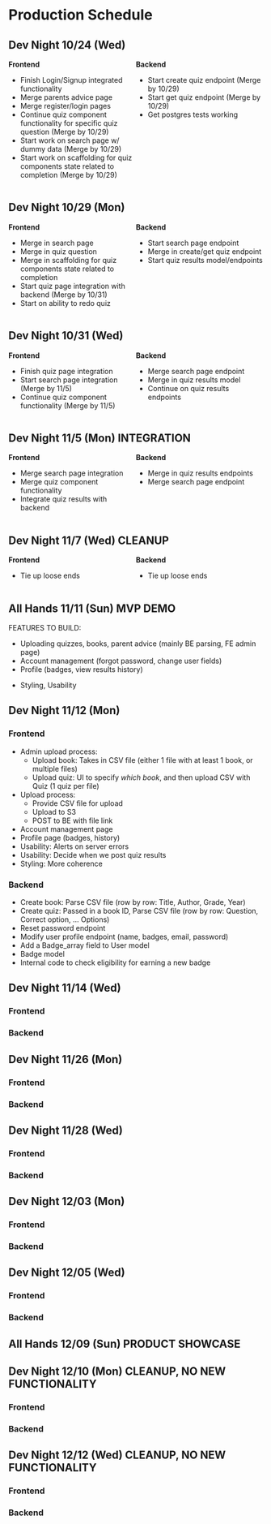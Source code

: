 # Production Schedule

## Dev Night 10/24 (Wed)

<div style="display: flex;">
<div style="flex: 1;">
<b>Frontend</b>
<ul>
<li>Finish Login/Signup integrated functionality</li>
<li>Merge parents advice page</li>
<li>Merge register/login pages</li>
<li>Continue quiz component functionality for specific quiz question (Merge by 10/29)</li>
<li>Start work on search page w/ dummy data (Merge by 10/29)</li>
<li>Start work on scaffolding for quiz components state related to completion (Merge by 10/29)</li>
</ul>
</div>
<div style="flex: 1;">
<b>Backend</b>
<ul>
<li>Start create quiz endpoint (Merge by 10/29)</li>
<li>Start get quiz endpoint (Merge by 10/29)</li>
<li>Get postgres tests working</li>
</ul>
</div>
</div>

## Dev Night 10/29 (Mon)

<div style="display: flex;">
<div style="flex: 1;">
<b>Frontend</b>
<ul>
<li>Merge in search page</li>
<li>Merge in quiz question</li>
<li>Merge in scaffolding for quiz components state related to completion</li>
<li>Start quiz page integration with backend (Merge by 10/31)</li>
<li>Start on ability to redo quiz</li>
</ul>
</div>
<div style="flex: 1;">
<b>Backend</b>
<ul>
<li>Start search page endpoint</li>
<li>Merge in create/get quiz endpoint</li>
<li>Start quiz results model/endpoints</li>
</ul>
</div>
</div>

## Dev Night 10/31 (Wed)

<div style="display: flex;">
<div style="flex: 1;">
<b>Frontend</b>
<ul>
<li>Finish quiz page integration</li>
<li>Start search page integration (Merge by 11/5)</li>
<li>Continue quiz component functionality (Merge by 11/5)</li>
</ul>
</div>
<div style="flex: 1;">
<b>Backend</b>
<ul>
<li>Merge search page endpoint</li>
<li>Merge in quiz results model</li>
<li>Continue on quiz results endpoints</li>
</ul>
</div>
</div>

## Dev Night 11/5 (Mon) INTEGRATION

<div style="display: flex;">
<div style="flex: 1;">
<b>Frontend</b>
<ul>
<li>Merge search page integration</li>
<li>Merge quiz component functionality</li>
<li>Integrate quiz results with backend</li>
</ul>
</div>
<div style="flex: 1;">
<b>Backend</b>
<ul>
<li>Merge in quiz results endpoints</li>
<li>Merge search page endpoint</li>
</ul>
</div>
</div>

## Dev Night 11/7 (Wed) CLEANUP

<div style="display: flex;">
<div style="flex: 1;">
<b>Frontend</b>
<ul>
<li>Tie up loose ends</li>
</ul>
</div>
<div style="flex: 1;">
<b>Backend</b>
<ul>
<li>Tie up loose ends</li>
</ul>
</div>
</div>

## All Hands 11/11 (Sun) MVP DEMO

FEATURES TO BUILD:
- Uploading quizzes, books, parent advice (mainly BE parsing, FE admin page)
- Account management (forgot password, change user fields)
- Profile (badges, view results history)
<!-- - Coach account (upload their own quizzes, associate with students' accounts) -->
- Styling, Usability

## Dev Night 11/12 (Mon)
### Frontend
- Admin upload process:
  - Upload book: Takes in CSV file (either 1 file with at least 1 book, or multiple files)
  - Upload quiz: UI to specify *which book*, and then upload CSV with Quiz (1 quiz per file)
- Upload process:
  - Provide CSV file for upload
  - Upload to S3
  - POST to BE with file link
- Account management page
- Profile page (badges, history)
- Usability: Alerts on server errors
- Usability: Decide when we post quiz results
- Styling: More coherence
### Backend
- Create book: Parse CSV file (row by row: Title, Author, Grade, Year)
- Create quiz: Passed in a book ID, Parse CSV file (row by row: Question, Correct option, ... Options)
- Reset password endpoint
- Modify user profile endpoint (name, badges, email, password)
- Add a Badge_array field to User model
- Badge model
- Internal code to check eligibility for earning a new badge

## Dev Night 11/14 (Wed)
### Frontend
### Backend

## Dev Night 11/26 (Mon)
### Frontend
### Backend

## Dev Night 11/28 (Wed)
### Frontend
### Backend

## Dev Night 12/03 (Mon)
### Frontend
### Backend

## Dev Night 12/05 (Wed)
### Frontend
### Backend

## All Hands 12/09 (Sun) PRODUCT SHOWCASE

## Dev Night 12/10 (Mon) CLEANUP, NO NEW FUNCTIONALITY
### Frontend
### Backend

## Dev Night 12/12 (Wed) CLEANUP, NO NEW FUNCTIONALITY
### Frontend
### Backend
